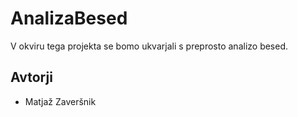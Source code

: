 # AnalizaBesed

V okviru tega projekta se bomo ukvarjali s preprosto analizo besed.

## Avtorji

* Matjaž Zaveršnik
